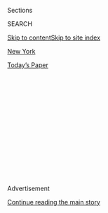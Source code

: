 <div id="app">

<div>

<div>

<div>

<div class="NYTAppHideMasthead css-1q2w90k e1suatyy0">

<div class="section css-ui9rw0 e1suatyy2">

<div class="css-eph4ug er09x8g0">

<div class="css-6n7j50">

</div>

<span class="css-1dv1kvn">Sections</span>

<div class="css-10488qs">

<span class="css-1dv1kvn">SEARCH</span>

</div>

[Skip to content](#site-content)[Skip to site index](#site-index)

</div>

<div id="masthead-section-label" class="css-1wr3we4 eaxe0e00">

[New
York](https://www.nytimes.com/section/nyregion)

</div>

<div class="css-10698na e1huz5gh0">

</div>

</div>

<div id="masthead-bar-one" class="section hasLinks css-15hmgas e1csuq9d3">

<div class="css-uqyvli e1csuq9d0">

</div>

<div class="css-1uqjmks e1csuq9d1">

</div>

<div class="css-9e9ivx">

[](https://myaccount.nytimes.com/auth/login?response_type=cookie&client_id=vi)

</div>

<div class="css-1bvtpon e1csuq9d2">

[Today’s
Paper](https://www.nytimes.com/section/todayspaper)

</div>

</div>

</div>

</div>

<div data-aria-hidden="false">

<div id="site-content" data-role="main">

<div>

<div class="css-1aor85t" style="opacity:0.000000001;z-index:-1;visibility:hidden">

<div class="css-1hqnpie">

<div class="css-epjblv">

<span class="css-17xtcya">[New
York](/section/nyregion)</span><span class="css-x15j1o">|</span><span class="css-fwqvlz">6
Takeaways From Michael Cohen’s Guilty
Plea</span>

</div>

<div class="css-k008qs">

<div class="css-1iwv8en">

<span class="css-18z7m18"></span>

<div>

</div>

</div>

<span class="css-1n6z4y">https://nyti.ms/2MKkzRA</span>

<div class="css-1705lsu">

<div class="css-4xjgmj">

<div class="css-4skfbu" data-role="toolbar" data-aria-label="Social Media Share buttons, Save button, and Comments Panel with current comment count" data-testid="share-tools">

  - 
  - 
  - 
  - 
    
    <div class="css-6n7j50">
    
    </div>

  - 
  - 

</div>

</div>

</div>

</div>

</div>

</div>

<div id="NYT_TOP_BANNER_REGION" class="css-13pd83m">

</div>

<div id="top-wrapper" class="css-1sy8kpn">

<div id="top-slug" class="css-l9onyx">

Advertisement

</div>

[Continue reading the main
story](#after-top)

<div class="ad top-wrapper" style="text-align:center;height:100%;display:block;min-height:250px">

<div id="top" class="place-ad" data-position="top" data-size-key="top">

</div>

</div>

<div id="after-top">

</div>

</div>

<div id="sponsor-wrapper" class="css-1hyfx7x">

<div id="sponsor-slug" class="css-19vbshk">

Supported by

</div>

[Continue reading the main
story](#after-sponsor)

<div id="sponsor" class="ad sponsor-wrapper" style="text-align:center;height:100%;display:block">

</div>

<div id="after-sponsor">

</div>

</div>

<div class="css-1vkm6nb ehdk2mb0">

# 6 Takeaways From Michael Cohen’s Guilty Plea

</div>

<div class="css-79elbk" data-testid="photoviewer-wrapper">

<div class="css-z3e15g" data-testid="photoviewer-wrapper-hidden">

</div>

<div class="css-1a48zt4 ehw59r15" data-testid="photoviewer-children">

![<span class="css-16f3y1r e13ogyst0" data-aria-hidden="true">Michael D.
Cohen, a longtime personal lawyer for President Trump, leaving Federal
District Court in Manhattan on Tuesday after pleading guilty to eight
counts brought against
him.</span><span class="css-cnj6d5 e1z0qqy90" itemprop="copyrightHolder"><span class="css-1ly73wi e1tej78p0">Credit...</span><span><span>Andres
Kudacki for The New York
Times</span></span></span>](https://static01.nyt.com/images/2018/08/22/nyregion/22cohentakeaway_xp/22cohentakeaway_xp-articleLarge.jpg?quality=75&auto=webp&disable=upscale)

</div>

</div>

<div class="css-xt80pu e12qa4dv0">

<div class="css-18e8msd">

<div class="css-vp77d3 epjyd6m0">

<div class="css-1baulvz">

By [<span class="css-1baulvz last-byline" itemprop="name">Alan
Feuer</span>](http://www.nytimes.com/by/alan-feuer)

</div>

</div>

  - Aug. 21,
    2018

  - 
    
    <div class="css-4xjgmj">
    
    <div class="css-d8bdto" data-role="toolbar" data-aria-label="Social Media Share buttons, Save button, and Comments Panel with current comment count" data-testid="share-tools">
    
      - 
      - 
      - 
      - 
        
        <div class="css-6n7j50">
        
        </div>
    
      - 
      - 
    
    </div>
    
    </div>

</div>

</div>

<div class="section meteredContent css-1r7ky0e" name="articleBody" itemprop="articleBody">

<div class="css-1fanzo5 StoryBodyCompanionColumn">

<div class="css-53u6y8">

You could easily be confused by the sheer number and variety of the
criminal charges that Michael D. Cohen, President Trump’s onetime fixer
and personal lawyer, [pleaded guilty to on
Tuesday](https://www.nytimes.com/2018/08/21/nyregion/michael-cohen-plea-deal-trump.html)in
Federal District Court in Manhattan.

After all, the combative Mr. Cohen, a former vice president at the Trump
Organization, was accused of violating laws that involved [his taxi
business](https://www.nytimes.com/2018/05/05/business/michael-cohen-lawyer-trump.html),
[his financial dealings with at least three
banks](https://www.nytimes.com/2018/08/19/nyregion/michael-cohen-loans-donald-trump.html)
and — it was the headline allegation — his secretive efforts to
influence the 2016 presidential election. He admitted [joining forces
with the nation’s best-known supermarket
tabloid](https://www.nytimes.com/2018/04/11/us/politics/trump-national-enquirer-american-media.html)
to buy the silence of at least two women who claimed they had affairs
with Mr. Trump.

Making matters more arcane, some of these purported crimes overlapped,
the government said.

Mr. Cohen, for instance, was said to have used a fraudulently obtained
home-equity loan to pay off one of the women, a pornographic film star,
Stephanie Clifford, better known as Stormy Daniels.

The charging documents describe a universe of shady dealings and
unsavory characters. None of the revelations seem helpful to Mr. Trump.

</div>

</div>

<div class="css-1fanzo5 StoryBodyCompanionColumn">

<div class="css-53u6y8">

Here are six takeaways from what happened in court — and what was
disclosed in court papers.

</div>

</div>

![<span class="css-16f3y1r e13ogyst0">President Trump’s former lawyer
Michael Cohen has been sentenced to prison for offenses, including
paying women for their silence during the 2016 election. Here’s a look
at how this could affect the
president.</span><span class="css-cch8ym"><span class="css-1dv1kvn">Credit</span><span class="css-cnj6d5 e1z0qqy90" itemprop="copyrightHolder"><span class="css-1ly73wi e1tej78p0">Credit...</span><span>Chang
W. Lee/The New York
Times</span></span></span>](https://static01.nyt.com/images/2018/12/13/nyregion/13cohen-promo2/13cohen-promo2-videoSixteenByNine3000-v4.jpg)

<div class="css-1fanzo5 StoryBodyCompanionColumn">

<div class="css-53u6y8">

## The Stormy Daniels cover-up almost fell apart.

According to the government, in October 2016 — one month before the
presidential election — Ms. Clifford, who has a second career as an
exotic dancer, reached out through her agent to the National Enquirer,
the gossip magazine owned by [David J.
Pecker](https://www.nytimes.com/2018/03/29/us/politics/trump-national-enquirer-david-pecker.html),
a longtime friend and supporter of Mr. Trump.

She had what she believed was a hot story, the government said: the tale
of her alleged affair with Mr. Trump.

Court papers say Mr. Pecker and an editor at the National Enquirer then
reached out to Mr. Cohen, putting him in touch with Keith Davidson, a
Los Angeles lawyer who was representing Ms. Clifford. Over the next few
days, the papers claim, Mr. Cohen negotiated a deal to pay Ms. Clifford
$130,000 to keep her silent about the affair.

By Oct. 25, however, just two weeks before voters would go to the polls,
the deal had not been signed yet, the government said. And even worse,
prosecutors claim, Mr. Davidson was threatening to take his client and
her scoop to another publication.

</div>

</div>

<div class="css-1fanzo5 StoryBodyCompanionColumn">

<div class="css-53u6y8">

It was at that point, court papers say, that the unnamed editor from the
National Enquirer sent Mr. Cohen a text message, saying, “We have to
coordinate something on the matter” or “it could look awfully bad for
everyone.”

Not long after, prosecutors said, the editor and Mr. Pecker called Mr.
Cohen on an encrypted phone application, and Mr. Cohen agreed to make
the payment.

The very next day, the government said, Mr. Cohen withdrew $131,000 from
the fraudulent home-equity loan he had gotten that year and placed it
into the account of a shell company he had created, Essential
Consultants LLC.

Then, on Oct. 27, in an effort to influence the 2016 presidential
election, prosecutors say, he wired $130,000 to Ms. Clifford’s lawyer,
Mr. Davidson, apparently keeping the extra $1,000 for himself.

</div>

</div>

![<span class="css-16f3y1r e13ogyst0">Here’s a guide to understanding
the White House scandal after Michael Cohen’s admission that President
Trump directed him to give the porn star Stormy Daniels hush
money.</span>](https://static01.nyt.com/images/2018/03/09/us/politics/PRE_COHEN_COVER-IMAGE_v3_BW/PRE_COHEN_COVER-IMAGE_v3_BW-videoSixteenByNineJumbo1600.jpg)

<div id="doc-basic-promo-182" class="section interactive-content interactive-size-scoop css-174j8de" data-id="100000006065941">

## Cohen’s Plea Deal and Charges

The plea agreement between Michael D. Cohen and prosecutors along with
the charges to which Mr. Cohen pleaded
guilty.

<div class="css-17ih8de interactive-body" data-sourceid="100000006065941">

![30 pages, 4.84
MB](https://int.nyt.com/data/documenthelper/182-cohen-plea-deal/9bc6cd47e7c48e9f9469/optimized/thumbnail.png)

</div>

</div>

<div class="css-1fanzo5 StoryBodyCompanionColumn">

<div class="css-53u6y8">

## He seemed to like to hold on to evidence.

A few months earlier, in June 2016, [Karen
McDougal](https://www.nytimes.com/2018/03/22/us/politics/karen-mcdougal-interview.html),
a former Playboy model, started searching for a publication to which she
could sell her own tale of an affair with Mr. Trump, the government
said. She, too, was represented by Mr. Davidson.

</div>

</div>

<div class="css-1fanzo5 StoryBodyCompanionColumn">

<div class="css-53u6y8">

In August that year, the National Enquirer struck a deal with Ms.
McDougal and Mr. Davidson to purchase what court papers called the
“limited life rights” to her story of infidelity.

In exchange, the government said, the National Enquirer agreed to pay
Ms. McDougal $150,000 and promised to feature her on two of its covers
and to publish more than 100 articles she wrote.

Mr. Cohen was also part of this deal, prosecutors claim, and to
facilitate it, he created another shell company called Resolution
Consultants LLC.

But before the agreement was consummated, court papers say, the National
Enquirer’s owner, Mr. Pecker, told Mr. Cohen to tear it up.

Mr. Cohen, however, did not tear it up, the government said.

The paperwork was later found by federal agents when they performed “a
judicially authorized search” of Mr. Cohen’s office, prosecutors said.

## He lied to banks, prosecutors say. Often.

Much of the 22-page criminal information detailing Mr. Cohen’s alleged
legal violations involved false statements he is said to have made to
banks.

Beginning in 2010, Mr. Cohen began to rack up debts with one bank that
ultimately totaled about $20 million, according to court papers.

</div>

</div>

<div class="css-1fanzo5 StoryBodyCompanionColumn">

<div class="css-53u6y8">

But his problems started in earnest in 2013, the government said, when
he successfully applied, through a different bank, for a mortgage for an
apartment on Park Avenue and claimed in his paperwork that he only owed
the first bank $6.4 million in outstanding loans.

He neglected to mention he was also on the hook for another $14 million
in lines of credit, according to court documents.

Compounding his troubles, the government said, Mr. Cohen also tried to
buy an $8.5 million summer home in 2015 and, once again, never disclosed
his line of credit. When the second bank questioned him about the $14
million he owed, he “misled” it, prosecutors said, saying he had closed
the line of credit in 2014.

In December 2015, Mr. Cohen asked the bank for more money — this time
for a $500,000 home-equity loan, the government said. (The same one he
is accused of having used to pay Ms.
Clifford.)

</div>

</div>

<div class="css-1sngw6j">

[](https://www.nytimes.com/interactive/2018/05/03/us/politics/giuliani-stormy-trump-statements.html)

<div class="css-1eoytci">

![](https://static01.nyt.com/images/2018/08/22/us/giuliani-stormy-trump-statements-promo-1534971404035/giuliani-stormy-trump-statements-promo-1534971404035-articleLarge.png)

</div>

<div class="css-1rha1bf">

## Here’s Everything Trump’s Team Has Said About the Payment to Stormy Daniels

From complete denial to acknowledging involvement, what President Trump
and his lawyers said about the $130,000 paid to the pornographic film
actress.

</div>

</div>

<div class="css-1fanzo5 StoryBodyCompanionColumn">

<div class="css-53u6y8">

In getting the loan, court papers say, Mr. Cohen “significantly
understated” his debt and falsely represented that he was worth more
than $40 million at the time.

## A profitable taxi business — but maybe not on his taxes.

Mr. Cohen had been involved in the taxi business for years, the
government said, earning millions of dollars by leasing taxi medallions
to operators in Chicago and New York who paid him a portion of their
income.

</div>

</div>

<div class="css-1fanzo5 StoryBodyCompanionColumn">

<div class="css-53u6y8">

He also made money, prosecutors said, by offering what amounted to a
total of $6 million in personal loans to one taxi operator and
collecting interest.

The problem was, the government said, Mr. Cohen did not pay taxes on
much of the money he made from the medallions and the loans.

Instead, the government said, he hid millions of dollars in profits in
his and his wife’s bank accounts and failed to tell his personal
accountant.

## Wait, there’s more (including a French handbag).

Mr. Cohen not only disguised the income he earned from his taxi
business, prosecutors said, but he also failed to disclose $100,000 he
made in 2014 from brokering the sale of a piece of property in “a
private aviation community” in Ocala, Fla., and another $30,000 he made
from brokering the sale of a Birkin bag, “a highly coveted French
handbag,” the government explained.

Then there was the $200,000 in consulting fees that he took in and did
not disclose as income from working with “an assisted living company,”
prosecutors said, which he gave advice to about real-estate deals.

## Enough about Mr. Cohen. What does this mean for the president?

At the moment, it’s hard to say.

Mr. Cohen’s plea agreement with the prosecutors in Manhattan does not
require him to cooperate with other pending investigations. But it also
does not preclude him in telling what he knows about Mr. Trump to
investigators working with the special counsel, Robert S. Mueller III,
who is looking into potential ties between the Trump campaign and
Russia.

Mr. Cohen’s agreement with the government contains a provision that
could allow him to receive a significantly reduced sentence. If Mr.
Cohen were to substantially assist the special counsel’s investigation,
Mr. Mueller could recommend a reduction.

</div>

</div>

<div class="css-1fanzo5 StoryBodyCompanionColumn">

<div class="css-53u6y8">

Looming over negotiations between prosecutors and Mr. Cohen has been the
possibility of a presidential pardon.

Mr. Cohen’s lawyer at one point raised the [issue of a
pardon](https://www.nytimes.com/2018/05/31/us/politics/pardons-trump.html)
with Mr. Trump’s several months ago, The Times reported.

By striking a deal with Mr. Cohen that includes prison time, federal
authorities were aware of the risk that the president might pardon him.

But the president has given no indication that he was leaning toward
one.

</div>

</div>

</div>

<div>

</div>

<div>

</div>

<div>

</div>

<div>

<div id="bottom-wrapper" class="css-1ede5it">

<div id="bottom-slug" class="css-l9onyx">

Advertisement

</div>

[Continue reading the main
story](#after-bottom)

<div id="bottom" class="ad bottom-wrapper" style="text-align:center;height:100%;display:block;min-height:90px">

</div>

<div id="after-bottom">

</div>

</div>

</div>

</div>

</div>

## Site Index

<div>

</div>

## Site Information Navigation

  - [© <span>2020</span> <span>The New York Times
    Company</span>](https://help.nytimes.com/hc/en-us/articles/115014792127-Copyright-notice)

<!-- end list -->

  - [NYTCo](https://www.nytco.com/)
  - [Contact
    Us](https://help.nytimes.com/hc/en-us/articles/115015385887-Contact-Us)
  - [Work with us](https://www.nytco.com/careers/)
  - [Advertise](https://nytmediakit.com/)
  - [T Brand Studio](http://www.tbrandstudio.com/)
  - [Your Ad
    Choices](https://www.nytimes.com/privacy/cookie-policy#how-do-i-manage-trackers)
  - [Privacy](https://www.nytimes.com/privacy)
  - [Terms of
    Service](https://help.nytimes.com/hc/en-us/articles/115014893428-Terms-of-service)
  - [Terms of
    Sale](https://help.nytimes.com/hc/en-us/articles/115014893968-Terms-of-sale)
  - [Site
    Map](https://spiderbites.nytimes.com)
  - [Help](https://help.nytimes.com/hc/en-us)
  - [Subscriptions](https://www.nytimes.com/subscription?campaignId=37WXW)

</div>

</div>

</div>

</div>
